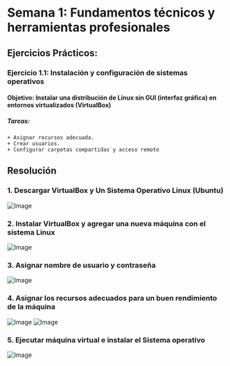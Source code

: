 # Semana 1: Fundamentos técnicos y herramientas profesionales
## Ejercicios Prácticos:
### Ejercicio 1.1: Instalación y configuración de sistemas operativos
#### Objetivo: Instalar una distribución de Linux sin GUI (interfaz gráfica) en entornos virtualizados (VirtualBox)
##### Tareas:
	+ Asignar recursos adecuada.
	+ Crear usuarios.
	+ Configurar carpetas compartidas y acceso remoto

## Resolución
### 1. Descargar VirtualBox y Un Sistema Operativo Linux (Ubuntu)
![Image](https://github.com/user-attachments/assets/a5879ea8-bd11-49e3-b1f1-5811e37ffe05)

### 2. Instalar VirtualBox y agregar una nueva máquina con el sistema Linux
![Image](https://github.com/user-attachments/assets/7ffa5911-391f-4ee9-9d12-a4b3b41bebc3)

### 3. Asignar nombre de usuario y contraseña
![Image](https://github.com/user-attachments/assets/4f456ef5-1769-4700-95cd-a1b0d400c10f)

### 4. Asignar los recursos adecuados para un buen rendimiento de la máquina
![Image](https://github.com/user-attachments/assets/be4be58c-3038-4220-960b-8b2d146e48e1)
![Image](https://github.com/user-attachments/assets/b7856464-58f4-49e1-abc8-d9b739870809)

### 5. Ejecutar máquina virtual e instalar el Sistema operativo
![Image](https://github.com/user-attachments/assets/fc0153e5-31d3-40b4-b133-e22fb12ad7c6)
